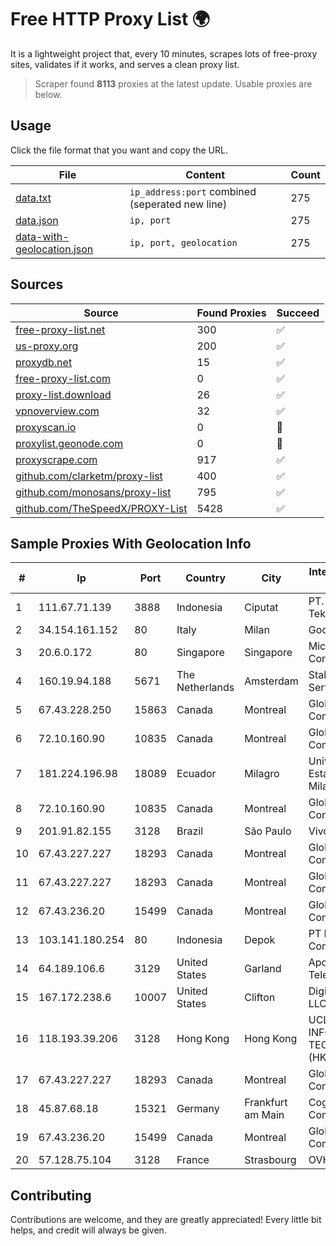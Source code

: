 
# Free HTTP Proxy List 🌍

It is a lightweight project that, every 10 minutes, scrapes lots of free-proxy sites, validates if it works, and serves a clean proxy list.


> Scraper found **8113** proxies at the latest update. Usable proxies are below.

## Usage

Click the file format that you want and copy the URL.


|File|Content|Count|
|----|-------|-----|
|[data.txt](https://raw.githubusercontent.com/themiralay/Proxy-List-World/master/data.txt)|`ip_address:port` combined (seperated new line)|275|
|[data.json](https://raw.githubusercontent.com/themiralay/Proxy-List-World/master/data.json)|`ip, port`|275|
|[data-with-geolocation.json](https://raw.githubusercontent.com/themiralay/Proxy-List-World/master/data-with-geolocation.json)|`ip, port, geolocation`|275|

## Sources

|Source|Found Proxies|Succeed|
|------|-------------|-------|
|[free-proxy-list.net](https://free-proxy-list.net)|300|✅|
|[us-proxy.org](https://www.us-proxy.org)|200|✅|
|[proxydb.net](http://proxydb.net)|15|✅|
|[free-proxy-list.com](https://free-proxy-list.com/?page=&port=&type%5B%5D=http&type%5B%5D=https&up_time=0&search=Search)|0|✅|
|[proxy-list.download](https://www.proxy-list.download/HTTP)|26|✅|
|[vpnoverview.com](https://vpnoverview.com/privacy/anonymous-browsing/free-proxy-servers)|32|✅|
|[proxyscan.io](https://www.proxyscan.io)|0|🚫|
|[proxylist.geonode.com](https://proxylist.geonode.com/api/proxy-list?limit=300&page=1&sort_by=lastChecked&sort_type=desc&protocols=http,https)|0|🚫|
|[proxyscrape.com](https://api.proxyscrape.com/v2/?request=displayproxies&protocol=http&timeout=10000&country=all&ssl=all&anonymity=all)|917|✅|
|[github.com/clarketm/proxy-list](https://raw.githubusercontent.com/clarketm/proxy-list/master/proxy-list-raw.txt)|400|✅|
|[github.com/monosans/proxy-list](https://raw.githubusercontent.com/monosans/proxy-list/main/proxies/http.txt)|795|✅|
|[github.com/TheSpeedX/PROXY-List](https://raw.githubusercontent.com/TheSpeedX/PROXY-List/master/http.txt)|5428|✅|


## Sample Proxies With Geolocation Info

|#|Ip|Port|Country|City|Internet Service Provider|
|-|--|----|-------|----|-------------------------|
|1|111.67.71.139|3888|Indonesia|Ciputat|PT. Hawk Teknologi Solusi|
|2|34.154.161.152|80|Italy|Milan|Google LLC|
|3|20.6.0.172|80|Singapore|Singapore|Microsoft Corporation|
|4|160.19.94.188|5671|The Netherlands|Amsterdam|Stallion Network Services Limited|
|5|67.43.228.250|15863|Canada|Montreal|GloboTech Communications|
|6|72.10.160.90|10835|Canada|Montreal|GloboTech Communications|
|7|181.224.196.98|18089|Ecuador|Milagro|Universidad Estatal de Milagro|
|8|72.10.160.90|10835|Canada|Montreal|GloboTech Communications|
|9|201.91.82.155|3128|Brazil|São Paulo|Vivo|
|10|67.43.227.227|18293|Canada|Montreal|GloboTech Communications|
|11|67.43.227.227|18293|Canada|Montreal|GloboTech Communications|
|12|67.43.236.20|15499|Canada|Montreal|GloboTech Communications|
|13|103.141.180.254|80|Indonesia|Depok|PT Indonesia Comnets Plus|
|14|64.189.106.6|3129|United States|Garland|Apogee Telecom Inc.|
|15|167.172.238.6|10007|United States|Clifton|DigitalOcean, LLC|
|16|118.193.39.206|3128|Hong Kong|Hong Kong|UCLOUD INFORMATION TECHNOLOGY (HK) LIMITED|
|17|67.43.227.227|18293|Canada|Montreal|GloboTech Communications|
|18|45.87.68.18|15321|Germany|Frankfurt am Main|Cogent Communications|
|19|67.43.236.20|15499|Canada|Montreal|GloboTech Communications|
|20|57.128.75.104|3128|France|Strasbourg|OVH SAS|



## Contributing

Contributions are welcome, and they are greatly appreciated! Every
little bit helps, and credit will always be given.

